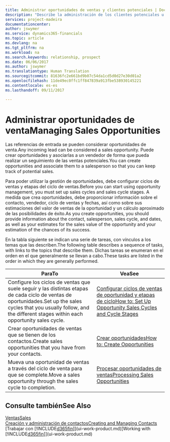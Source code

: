 ```yaml
---
title: Administrar oportunidades de ventas y clientes potenciales | Documentos de Microsoft
description: "Describe la administración de los clientes potenciales u oportunidades de venta entrantes en Financials, y la asociación de la oportunidad con un vendedor para realizar un seguimiento de las ventas potenciales."
services: project-madeira
documentationcenter: 
author: jswymer
ms.service: dynamics365-financials
ms.topic: article
ms.devlang: na
ms.tgt_pltfrm: na
ms.workload: na
ms.search.keywords: relationship, prospect
ms.date: 06/06/2017
ms.author: jswymer
ms.translationtype: Human Translation
ms.sourcegitcommit: 81636fc2e661bd9b07c54da1cd5d0d27e30d01a2
ms.openlocfilehash: 11de49ec0ffc1ff847839a913fbe538930145221
ms.contentlocale: es-es
ms.lasthandoff: 09/11/2017

---
```

# <a name="managing-sales-opportunities"></a><span data-ttu-id="b3cdb-103">Administrar oportunidades de venta</span><span class="sxs-lookup"><span data-stu-id="b3cdb-103">Managing Sales Opportunities</span></span>
<span data-ttu-id="b3cdb-104">Las referencias de entrada se pueden considerar oportunidades de venta.</span><span class="sxs-lookup"><span data-stu-id="b3cdb-104">Any incoming lead can be considered a sales opportunity.</span></span> <span data-ttu-id="b3cdb-105">Puede crear oportunidades y asociarlas a un vendedor de forma que pueda realizar un seguimiento de las ventas potenciales.</span><span class="sxs-lookup"><span data-stu-id="b3cdb-105">You can create opportunities and associate them to a salesperson so that you can keep track of potential sales.</span></span>

<span data-ttu-id="b3cdb-106">Para poder utilizar la gestión de oportunidades, debe configurar ciclos de ventas y etapas del ciclo de ventas.</span><span class="sxs-lookup"><span data-stu-id="b3cdb-106">Before you can start using opportunity management, you must set up sales cycles and sales cycle stages.</span></span> <span data-ttu-id="b3cdb-107">A medida que crea oportunidades, debe proporcionar información sobre el contacto, vendedor, ciclo de ventas y fechas, así como sobre sus estimaciones del valor de ventas de la oportunidad y un cálculo aproximado de las posibilidades de éxito.</span><span class="sxs-lookup"><span data-stu-id="b3cdb-107">As you create opportunities, you should provide information about the contact, salesperson, sales cycle, and dates, as well as your estimates for the sales value of the opportunity and your estimation of the chances of its success.</span></span>

<span data-ttu-id="b3cdb-108">En la tabla siguiente se indican una serie de tareas, con vínculos a los temas que las describen.</span><span class="sxs-lookup"><span data-stu-id="b3cdb-108">The following table describes a sequence of tasks, with links to the topics that describe them.</span></span> <span data-ttu-id="b3cdb-109">Dichas tareas se enumeran en el orden en el que generalmente se llevan a cabo.</span><span class="sxs-lookup"><span data-stu-id="b3cdb-109">These tasks are listed in the order in which they are generally performed.</span></span>

| <span data-ttu-id="b3cdb-110">Para</span><span class="sxs-lookup"><span data-stu-id="b3cdb-110">To</span></span> | <span data-ttu-id="b3cdb-111">Vea</span><span class="sxs-lookup"><span data-stu-id="b3cdb-111">See</span></span> |
| --- | --- |
| <span data-ttu-id="b3cdb-112">Configure los ciclos de ventas que suele seguir y las distintas etapas de cada ciclo de ventas de oportunidades.</span><span class="sxs-lookup"><span data-stu-id="b3cdb-112">Set up the sales cycles that you usually follow, and the different stages within each opportunity sales cycle.</span></span> |[<span data-ttu-id="b3cdb-113">Configurar ciclos de ventas de oportunidad y etapas de ciclo</span><span class="sxs-lookup"><span data-stu-id="b3cdb-113">How to: Set Up Opportunity Sales Cycles and Cycle Stages</span></span>](marketing-how-setup-opportunity-sales-cycles-stages.md) |
| <span data-ttu-id="b3cdb-114">Crear oportunidades de ventas que se tienen de los contactos.</span><span class="sxs-lookup"><span data-stu-id="b3cdb-114">Create sales opportunities that you have from your contacts.</span></span> |[<span data-ttu-id="b3cdb-115">Crear oportunidades</span><span class="sxs-lookup"><span data-stu-id="b3cdb-115">How to: Create Opportunities</span></span>](marketing-how-create-opportunities.md) |
| <span data-ttu-id="b3cdb-116">Mueva una oportunidad de ventas a través del ciclo de venta para que se complete.</span><span class="sxs-lookup"><span data-stu-id="b3cdb-116">Move a sales opportunity through the sales cycle to completion.</span></span> |[<span data-ttu-id="b3cdb-117">Procesar oportunidades de ventas</span><span class="sxs-lookup"><span data-stu-id="b3cdb-117">Processing Sales Opportunities</span></span>](marketing-processing-sales-opportunities.md) |

## <a name="see-also"></a><span data-ttu-id="b3cdb-118">Consulte también</span><span class="sxs-lookup"><span data-stu-id="b3cdb-118">See Also</span></span>
[<span data-ttu-id="b3cdb-119">Ventas</span><span class="sxs-lookup"><span data-stu-id="b3cdb-119">Sales</span></span>](sales-manage-sales.md)  
[<span data-ttu-id="b3cdb-120">Creación y administración de contactos</span><span class="sxs-lookup"><span data-stu-id="b3cdb-120">Creating and Managing Contacts</span></span>](marketing-contacts.md)  
<span data-ttu-id="b3cdb-121">[Trabajar con [!INCLUDE[d365fin](includes/d365fin_md.md)]](ui-work-product.md)</span><span class="sxs-lookup"><span data-stu-id="b3cdb-121">[Working with [!INCLUDE[d365fin](includes/d365fin_md.md)]](ui-work-product.md)</span></span>

